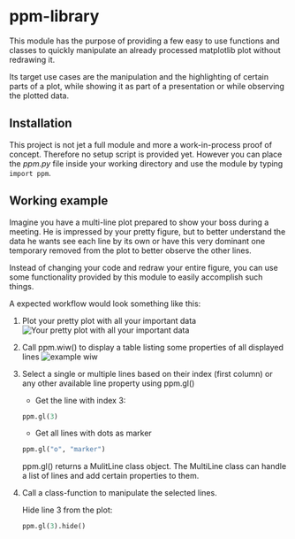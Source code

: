 # ppm-library

This module has the purpose of providing a few easy to use functions and classes to quickly manipulate an already processed matplotlib plot without redrawing it.

Its target use cases are the manipulation and the highlighting of certain parts of a plot, while showing it as part of a presentation or while observing the plotted data.

## Installation

This project is not jet a full module and more a work-in-process proof of concept. Therefore no setup script is provided yet. However you can place the *ppm.py* file inside your working directory and use the module by typing ```import ppm```.


## Working example

Imagine you have a multi-line plot prepared to show your boss during a meeting. He is impressed by your pretty figure, but to better understand the data he wants see each line by its own or have this very dominant one temporary removed from the plot to better observe the other lines.

Instead of changing your code and redraw your entire figure, you can use some functionality provided by this module to easily accomplish such things.

A expected workflow would look something like this:


1. Plot your pretty plot with all your important data
![Your pretty plot with all your important data](http://akuederle.github.io/ppm-library/readme_figs/simple_line_0.PNG)

2. Call ppm.wiw() to display a table listing some properties of all displayed lines
![example wiw](http://akuederle.github.io/ppm-library/readme_figs/example_wiw_0.PNG)

3. Select a single or multiple lines based on their index (first column) or any other available line property using ppm.gl()
    - Get the line with index 3:
    ``` python
    ppm.gl(3)
    ```
    - Get all lines with dots as marker
    ``` python
    ppm.gl("o", "marker")
    ```

    ppm.gl() returns a MulitLine class object. The MultiLine class can handle a list of lines and add certain properties to them.

4. Call a class-function to manipulate the selected lines.

    Hide line 3 from the plot:
    ``` python
    ppm.gl(3).hide()
    ```


